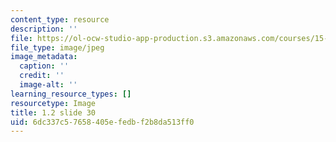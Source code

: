 ```yaml
---
content_type: resource
description: ''
file: https://ol-ocw-studio-app-production.s3.amazonaws.com/courses/15-s21-nuts-and-bolts-of-business-plans-january-iap-2014/6dc337c57658405efedbf2b8da513ff0_1.2_slide_30.jpg
file_type: image/jpeg
image_metadata:
  caption: ''
  credit: ''
  image-alt: ''
learning_resource_types: []
resourcetype: Image
title: 1.2 slide 30
uid: 6dc337c5-7658-405e-fedb-f2b8da513ff0
---
```

